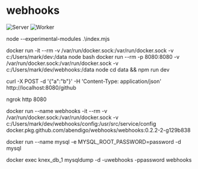 ﻿# webhooks

![Server](https://github.com/abendigo/webhooks/workflows/Server/badge.svg?branch=master)
![Worker](https://github.com/abendigo/webhooks/workflows/Worker/badge.svg?branch=master)

node --experimental-modules .\index.mjs

docker run -it --rm -v /var/run/docker.sock:/var/run/docker.sock -v c:/Users/mark/dev:/data node bash
docker run --rm -p 8080:8080 -v /var/run/docker.sock:/var/run/docker.sock -v c:/Users/mark/dev/webhooks:/data node cd data && npm run dev

curl -X POST -d '{"a":"b"}' -H 'Content-Type: application/json' http://localhost:8080/github

ngrok http 8080

docker run --name webhooks -it --rm -v /var/run/docker.sock:/var/run/docker.sock -v c:/Users/mark/dev/webhooks/config:/usr/src/service/config docker.pkg.github.com/abendigo/webhooks/webhooks:0.2.2-2-g129b838

docker run --name mysql -e MYSQL_ROOT_PASSWORD=password -d mysql

docker exec knex_db_1 mysqldump -d -uwebhooks -ppassword webhooks
